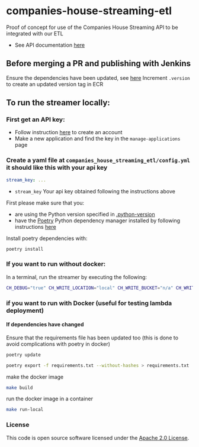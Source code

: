 
# companies-house-streaming-etl

Proof of concept for use of the Companies House Streaming API to be integrated with our ETL

- See API documentation [here](https://developer-specs.company-information.service.gov.uk/companies-house-public-data-api/reference)

## Before merging a PR and publishing with Jenkins
Ensure the dependencies have been updated, see [here](#if-dependencies-have-changed)
Increment `.version` to create an updated version tag in ECR

## To run the streamer locally:

### First get an API key:

- Follow instruction [here](https://developer-specs.company-information.service.gov.uk/streaming-api/guides/authentication) to create an account
- Make a new application and find the key in the `manage-applications` page

### Create a yaml file at `companies_house_streaming_etl/config.yml` it should like this with your api key 

```yaml
stream_key: ...
```

- `stream_key` Your api key obtained following the instructions above

First please make sure that you:
* are using the Python version specified in [.python-version](.python-version)
* have the [Poetry](https://python-poetry.org/) Python dependency manager installed by following instructions
  [here](https://python-poetry.org/docs/#osx--linux--bashonwindows-install-instructions)

Install poetry dependencies with:
```bash
poetry install
```

### If you want to run without docker:

In a terminal, run the streamer by executing the following:
```bash
CH_DEBUG="true" CH_WRITE_LOCATION="local" CH_WRITE_BUCKET="n/a" CH_WRITE_PREFIX="n/a" poetry run run-streamer
```

### if you want to run with Docker (useful for testing lambda deployment)

#### If dependencies have changed
Ensure that the requirements file has been updated too (this is done to avoid complications with poetry in docker)
```bash
poetry update
```
```bash
poetry export -f requirements.txt --without-hashes > requirements.txt
```

make the docker image
```bash
make build
```

run the docker image in a container
```bash
make run-local
```

### License

This code is open source software licensed under the [Apache 2.0 License]("http://www.apache.org/licenses/LICENSE-2.0.html").